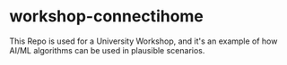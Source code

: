 # workshop-connectihome
This Repo is used for a University Workshop, and it's an example of how AI/ML algorithms can be used in plausible scenarios.
